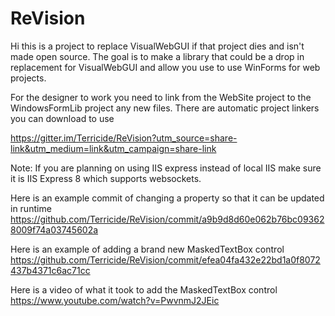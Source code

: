 # ReVision

Hi this is a project to replace VisualWebGUI if that project dies and isn't made open source. The goal is to make a library that could be a drop in replacement for VisualWebGUI and allow you use to use WinForms for web projects.

For the designer to work you need to link from the WebSite project to the WindowsFormLib project any new files. There are automatic project linkers you can download to use


https://gitter.im/Terricide/ReVision?utm_source=share-link&utm_medium=link&utm_campaign=share-link


Note:
If you are planning on using IIS express instead of local IIS make sure it is IIS Express 8 which supports websockets.

Here is an example commit of changing a property so that it can be updated in runtime
https://github.com/Terricide/ReVision/commit/a9b9d8d60e062b76bc093628009f74a03745602a

Here is an example of adding a brand new MaskedTextBox control
https://github.com/Terricide/ReVision/commit/efea04fa432e22bd1a0f8072437b4371c6ac71cc

Here is a video of what it took to add the MaskedTextBox control
https://www.youtube.com/watch?v=PwvnmJ2JEic
